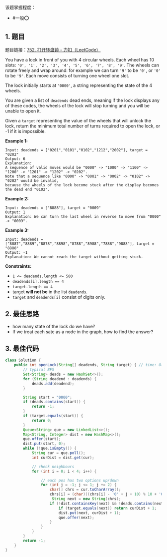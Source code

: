 
该题掌握程度：
- #一般⭕️

## 1. 题目
题目链接：[752. 打开转盘锁 - 力扣（LeetCode）](https://leetcode.cn/problems/open-the-lock/description/)



You have a lock in front of you with 4 circular wheels. Each wheel has 10 slots: `'0', '1', '2', '3', '4', '5', '6', '7', '8', '9'`. The wheels can rotate freely and wrap around: for example we can turn `'9'` to be `'0'`, or `'0'` to be `'9'`. Each move consists of turning one wheel one slot.

The lock initially starts at `'0000'`, a string representing the state of the 4 wheels.

You are given a list of `deadends` dead ends, meaning if the lock displays any of these codes, the wheels of the lock will stop turning and you will be unable to open it.

Given a `target` representing the value of the wheels that will unlock the lock, return the minimum total number of turns required to open the lock, or -1 if it is impossible.



**Example 1:**

```
Input: deadends = ["0201","0101","0102","1212","2002"], target = "0202"
Output: 6
Explanation:
A sequence of valid moves would be "0000" -> "1000" -> "1100" -> "1200" -> "1201" -> "1202" -> "0202".
Note that a sequence like "0000" -> "0001" -> "0002" -> "0102" -> "0202" would be invalid,
because the wheels of the lock become stuck after the display becomes the dead end "0102".
```

**Example 2:**

```
Input: deadends = ["8888"], target = "0009"
Output: 1
Explanation: We can turn the last wheel in reverse to move from "0000" -> "0009".
```

**Example 3:**

```
Input: deadends = ["8887","8889","8878","8898","8788","8988","7888","9888"], target = "8888"
Output: -1
Explanation: We cannot reach the target without getting stuck.
```



**Constraints:**

- `1 <= deadends.length <= 500`
- `deadends[i].length == 4`
- `target.length == 4`
- target **will not be** in the list `deadends`.
- `target` and `deadends[i]` consist of digits only.

## 2. 最佳思路

- how many state of the lock do we have?
- If we treat each sate as a node in the graph, how to find the answer?


## 3. 最佳代码

```java
class Solution {
    public int openLock(String[] deadends, String target) { // time: O(n)
        // typical BFS
        Set<String> deads = new HashSet<>();
        for (String deadend : deadends) {
            deads.add(deadend);
        }

        String start = "0000";
        if (deads.contains(start)) {
            return -1;
        }
        if (target.equals(start)) {
            return 0;
        }
        Queue<String> que = new LinkedList<>();
        Map<String, Integer> dist = new HashMap<>();
        que.offer(start);
        dist.put(start, 0);
        while (!que.isEmpty()) {
            String cur = que.poll();
            int curDist = dist.get(cur);

            // check neighbours
            for (int i = 0; i < 4; i++) {

                // each pos has two options up/down
                for (int j = -1; j <= 1; j += 2) {
                    char[] chrs = cur.toCharArray();
                    chrs[i] = (char)((chrs[i] - '0' + j + 10) % 10 + '0');
                     String next = new String(chrs);
                    if (!dist.containsKey(next) && !deads.contains(next)) {
                        if (target.equals(next)) return curDist + 1;
                        dist.put(next, curDist + 1);
                        que.offer(next);
                    }
                }
            }
        }
        return -1;
    }
}
```

